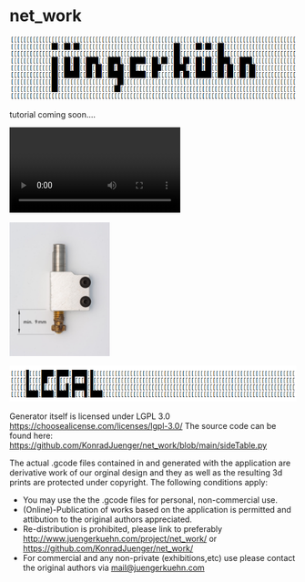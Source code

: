 # net_work
![](readme_images/kjm4puPbQi.png)

tutorial coming soon....

![](readme_images/net_work.mp4)



<img src="https://github.com/KonradJuenger/net_work/blob/76bc23aa36a2da472b26a14e38448b8528e0aa87/readme_images/KON_8265-1.jpg" width="35%" height="35%">


![](readme_images/S8Yh2NwxXi.png)


Generator itself is licensed under LGPL 3.0 https://choosealicense.com/licenses/lgpl-3.0/
The source code can be found here: https://github.com/KonradJuenger/net_work/blob/main/sideTable.py

The actual .gcode files contained in and generated with the application are derivative 
work of our orginal design and they as well as the resulting 3d prints are protected under copyright. 
The following conditions apply:
- You may use the the .gcode files for personal, non-commercial use.
- (Online)-Publication of works based on the application is permitted and attibution to the original authors appreciated.
- Re-distribution is prohibited, please link to preferably http://www.juengerkuehn.com/project/net_work/  or https://github.com/KonradJuenger/net_work/
- For commercial and any non-private (exhibitions,etc) use please contact the original authors via mail@juengerkuehn.com

